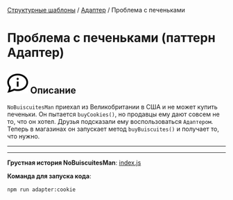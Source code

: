 [Структурные шаблоны](../../#readme) / [Адаптер](../#readme) / Проблема с печеньками

# Проблема с печеньками (паттерн Адаптер)


## ![](../../../ui/info.svg) Описание

`NoBuiscuitesMan` приехал из Великобритании в США и не может купить печеньки. Он пытается `buyCookies()`, но продавцы ему дают совсем не то, что он хотел. Друзья подсказали ему воспользоваться `Адаптером`. Теперь в магазинах он запускает метод `buyBuiscuites()` и получает то, что нужно.


***
***

**Грустная история NoBuiscuitesMan**: [index.js](./index.js)

**Команда для запуска кода**:

```
npm run adapter:cookie
```
